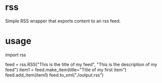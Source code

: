rss
===

Simple RSS wrapper that exports content to an rss feed. 

usage
===

import rss

feed = rss.RSS("This is the title of my feed", "This is the description of my feed")
item1 = feed.make_item(title="Title of my first item")
feed.add_item(item1) 
feed.to_xml("./output.rss")
